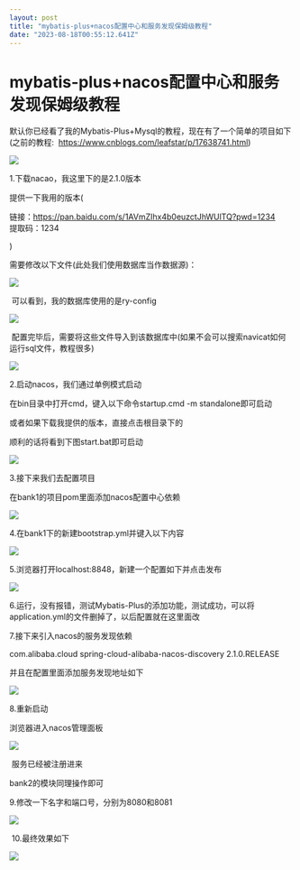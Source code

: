 ```yaml
---
layout: post
title: "mybatis-plus+nacos配置中心和服务发现保姆级教程"
date: "2023-08-18T00:55:12.641Z"
---
```

mybatis-plus+nacos配置中心和服务发现保姆级教程
================================

默认你已经看了我的Mybatis-Plus+Mysql的教程，现在有了一个简单的项目如下(之前的教程:  https://www.cnblogs.com/leafstar/p/17638741.html)

![](https://img2023.cnblogs.com/blog/3015553/202308/3015553-20230817200906098-1458916955.png)

1.下载nacao，我这里下的是2.1.0版本

提供一下我用的版本(

链接：https://pan.baidu.com/s/1AVmZIhx4b0euzctJhWUlTQ?pwd=1234  
提取码：1234

)

需要修改以下文件(此处我们使用数据库当作数据源)：

![](https://img2023.cnblogs.com/blog/3015553/202308/3015553-20230817201856255-913595293.png)

 可以看到，我的数据库使用的是ry-config

![](https://img2023.cnblogs.com/blog/3015553/202308/3015553-20230817201918045-590979228.png)

 配置完毕后，需要将这些文件导入到该数据库中(如果不会可以搜索navicat如何运行sql文件，教程很多)

![](https://img2023.cnblogs.com/blog/3015553/202308/3015553-20230817202139126-723319640.png)

2.启动nacos，我们通过单例模式启动

在bin目录中打开cmd，键入以下命令startup.cmd -m standalone即可启动

或者如果下载我提供的版本，直接点击根目录下的

顺利的话将看到下图start.bat即可启动

![](https://img2023.cnblogs.com/blog/3015553/202308/3015553-20230817202623586-1737964886.png)

3.接下来我们去配置项目

在bank1的项目pom里面添加nacos配置中心依赖

![](https://img2023.cnblogs.com/blog/3015553/202308/3015553-20230817203008166-501709896.png)

4.在bank1下的新建bootstrap.yml并键入以下内容

![](https://img2023.cnblogs.com/blog/3015553/202308/3015553-20230817203319447-880711027.png)

5.浏览器打开localhost:8848，新建一个配置如下并点击发布

![](https://img2023.cnblogs.com/blog/3015553/202308/3015553-20230817203600597-123357878.png)

6.运行，没有报错，测试Mybatis-Plus的添加功能，测试成功，可以将application.yml的文件删掉了，以后配置就在这里面改

7.接下来引入nacos的服务发现依赖

<dependency>
    <groupId>com.alibaba.cloud</groupId>
    <artifactId>spring-cloud-alibaba-nacos-discovery</artifactId>  
    <version>2.1.0.RELEASE</version>  
</dependency>

并且在配置里面添加服务发现地址如下

![](https://img2023.cnblogs.com/blog/3015553/202308/3015553-20230817204705234-1062633300.png)

8.重新启动

浏览器进入nacos管理面板

![](https://img2023.cnblogs.com/blog/3015553/202308/3015553-20230817204754509-1336045841.png)

 服务已经被注册进来

bank2的模块同理操作即可

9.修改一下名字和端口号，分别为8080和8081

![](https://img2023.cnblogs.com/blog/3015553/202308/3015553-20230817205959892-2081980820.png)

 10.最终效果如下

![](https://img2023.cnblogs.com/blog/3015553/202308/3015553-20230817210339943-231508480.png)